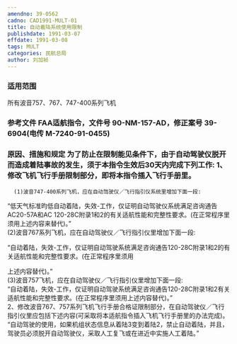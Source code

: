 ```yaml
---
amendno: 39-0562  
cadno: CAD1991-MULT-01  
title: 自动着陆系统使用限制  
publishdate: 1991-03-07  
effdate: 1991-03-08  
tags: MULT  
categories: 民航总局  
author: 刘加祯  
---
```

  
### 适用范围  
所有波音757、767、747-400系列飞机  
  
<!--more-->  
### 参考文件    FAA适航指令，文件号 90-NM-157-AD，修正案号 39-6904(电传 M-7240-91-0455)  
  
### 原因、措施和规定     为了防止在限制能见条件下，由于自动驾驶仪脱开而造成着陆事故的发生，须于本指令生效后30天内完成下列工作:     1、修改飞机飞行手册限制部分，即将本指令插入飞行手册里。  
      (1)波音747-400系列飞机，应在自动驾驶仪／飞行指引仪系统里增加下面一段:  
“低天气标准昀低自动着陆，失效-工作，仅证明自动驾驶仪系统满足咨询通告AC20-57A和AC 120-28C附录1和2的有关适航性能和完整性要求。(在正常程序里须用上述内容来替代)。”  
      (2)波音767系列飞机，应在自动驾驶仪／飞行指引仪里增加下面一段:  
  
“自动着陆，失效-工作，仅证明自动驾驶系统满足咨询通告120-28C附录1和2的有关适航性能和完整性要求。(在正常程序里须用  
      
上述内容替代)。”  
      (3)波音757飞机，应在自动驾驶仪／飞行指引仪里增加下面一段:  
“自动着陆，失效-工作，仅证明自动驾驶系统满足咨询通告120-28C附录1和2有关适航性能和完整性要求。(在正常程序里须用上述内容替代)。”  
     2、修改波音767、757系列飞机飞行手册合格证限制部分，在自动驾驶仪／飞行指引仪里应包括下述内容(可采取将本适航指令插入飞机飞行手册里的办法完成)。  
“自动驾驶的使用，如果机组状态信息从着陆3变到着陆2，禁止自动着陆，并且，驾驶员必须脱开自动驾驶仪，采取人工复飞或在进近中实施人工着陆。”  
